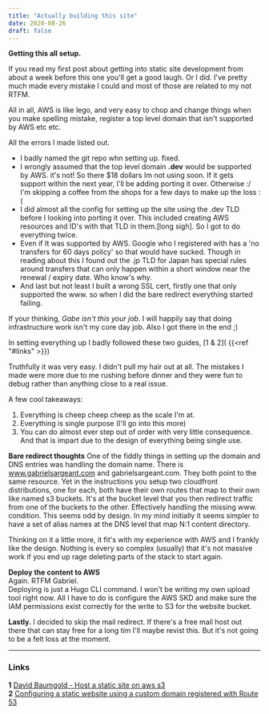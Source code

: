 ```yaml
---
title: "Actually building this site"
date: 2020-08-26
draft: false
---
```


**Getting this all setup.**

If you read my first post about getting into static site development from about a week before this one you'll get a good laugh. Or I did. I've pretty much made every mistake I could and most of those are related to my not RTFM.

All in all, AWS is like lego, and very easy to chop and change things when you make spelling mistake, register a top level domain that isn't supported by AWS etc etc. 

All the errors I made listed out.

* I badly named the git repo whn setting up. fixed.
* I wrongly assumed that the top level domain **.dev** would be supported by AWS. it's not! So there $18 dollars Im not using soon. If it gets support within the next year, I'll be adding porting it over. Otherwise :/ I'm skipping a coffee from the shops for a few days to make up the loss :(
* I did almost all the config for setting up the site using the .dev TLD before I looking into porting it over. This included creating AWS resources and ID's with that TLD in them.[long sigh]. So I got to do everything twice. 
* Even if It was supported by AWS. Google who I registered with has a 'no transfers for 60 days policy' so that would have sucked. Though in reading about this I found out the .jp TLD for Japan has special rules around transfers that can only happen within a short window near the renewal / expiry date. Who know's why.
* And last but not least I built a wrong SSL cert, firstly one that only supported the www. so when I did the bare redirect everything started failing.

If your thinking, *Gabe isn't this your job*. I will happily say that doing infrastructure work isn't my core day job. Also I got there in the end ;)

In setting everything up I badly followed these two guides, [1 & 2]( 
{{<ref "#links" >}})

Truthfully it was very easy. I didn't pull my hair out at all. The mistakes I made were more due to me rushing before dinner and they were fun to debug rather than anything close to a real issue.

A few cool takeaways:

1. Everything is cheep cheep cheep as the scale I'm at.
1. Everything is single purpose (I'll go into this more)
1. You can do almost ever step out of order with very little consequence. And that is impart due to the design of everything being single use.


**Bare redirect thoughts**
One of the fiddly things in setting up the domain and DNS entries was handling the domain name.
There is www.gabrielsargeant.com and gabrielsargeant.com. 
They both point to the same resource. Yet in the instructions you setup two cloudfront distributions, one for each, both have their own routes that map to their own like named s3 buckets. It's at the bucket level that you then redirect traffic from one of the buckets to the other. Effectively handling the missing www. condition.
This seems odd by design. In my mind initially it seems simpler to have a set of alias names at the DNS level that map N:1 content directory. 

Thinking on it a little more, it fit's with my experience with AWS and I frankly like the design. Nothing is every so complex (usually) that it's not massive work if you end up rage deleting parts of the stack to start again.

**Deploy the content to AWS**  
Again. RTFM Gabriel.   
Deploying is just a Hugo CLI command. I won't be writing my own upload tool right now.
All I have to do is configure the AWS SKD and make sure the IAM permissions exist correctly for the write to S3 for the website bucket. 

**Lastly.**
I decided to skip the mail redirect. If there's a free mail host out there that can stay free for a long tim I'll maybe revist this. But it's not going to be a felt loss at the moment.

___
### Links

**1** [David Baumgold - Host a static site on aws s3](https://www.davidbaumgold.com/tutorials/host-static-site-aws-s3-cloudfront/)  
**2** [Configuring a static website using a custom domain registered with Route 53 ](https://docs.aws.amazon.com/AmazonS3/latest/dev/website-hosting-custom-domain-walkthrough.html)


